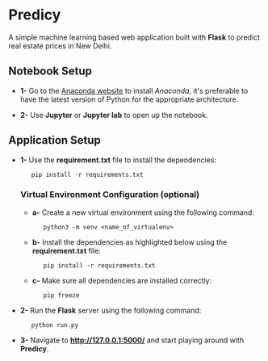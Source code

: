 # Predicy
A simple machine learning based web application built with **Flask** to predict real estate prices in New Delhi.
## Notebook Setup
* **1-** Go to the [Anaconda website](https://www.anaconda.com/) to install *Anaconda*, it's preferable to have the latest version of Python for the appropriate architecture.

* **2-** Use **Jupyter** or **Jupyter lab** to open up the notebook.
## Application Setup
* **1-** Use the **requirement.txt** file to install the dependencies:

         pip install -r requirements.txt
  ### Virtual Environment Configuration (optional)
  * **a-** Create a new virtual environment using the following command:
  
           python3 -m venv <name_of_virtualenv>
  * **b-** Install the dependencies as highlighted below using the **requirement.txt** file:
  
           pip install -r requirements.txt
  * **c-** Make sure all dependencies are installed correctly:
  
           pip freeze
* **2-** Run the **Flask** server using the following command:

         python run.py
* **3-** Navigate to **http://127.0.0.1:5000/** and start playing around with **Predicy**.
